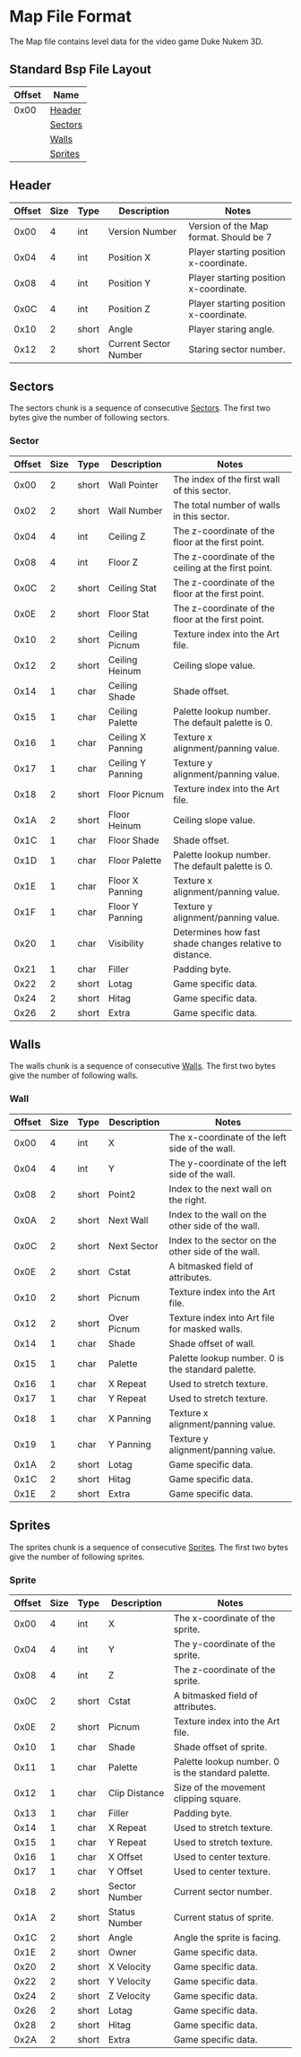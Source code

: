 # Map File Format
The Map file contains level data for the video game Duke Nukem 3D.

## Standard Bsp File Layout
| Offset | Name                            |
|--------|---------------------------------|
| 0x00   | [Header](#header)               |
|        | [Sectors](#sectors)             |
|        | [Walls](#walls)                 |
|        | [Sprites](#sprites)             |


## Header
| Offset | Size | Type     | Description           | Notes                                     |
|--------|------|----------|-----------------------|-------------------------------------------|
| 0x00   | 4    | int      | Version Number        | Version of the Map format. Should be 7    |
| 0x04   | 4    | int      | Position X            | Player starting position x-coordinate.    |
| 0x08   | 4    | int      | Position Y            | Player starting position x-coordinate.    |
| 0x0C   | 4    | int      | Position Z            | Player starting position x-coordinate.    |
| 0x10   | 2    | short    | Angle                 | Player staring angle.                     |
| 0x12   | 2    | short    | Current Sector Number | Staring sector number.                    |


## Sectors
The sectors chunk is a sequence of consecutive [Sectors](#sector). The first two bytes give the number of following sectors.

### Sector
| Offset | Size | Type     | Description           | Notes                                                   |
|--------|------|----------|-----------------------|---------------------------------------------------------|
| 0x00   | 2    | short    | Wall Pointer          | The index of the first wall of this sector.             |
| 0x02   | 2    | short    | Wall Number           | The total number of walls in this sector.               |
| 0x04   | 4    | int      | Ceiling Z             | The z-coordinate of the floor at the first point.       |
| 0x08   | 4    | int      | Floor Z               | The z-coordinate of the ceiling at the first point.     |
| 0x0C   | 2    | short    | Ceiling Stat          | The z-coordinate of the floor at the first point.       |
| 0x0E   | 2    | short    | Floor Stat            | The z-coordinate of the floor at the first point.       |
| 0x10   | 2    | short    | Ceiling Picnum        | Texture index into the Art file.                        |
| 0x12   | 2    | short    | Ceiling Heinum        | Ceiling slope value.                                    |
| 0x14   | 1    | char     | Ceiling Shade         | Shade offset.                                           |
| 0x15   | 1    | char     | Ceiling Palette       | Palette lookup number. The default palette is 0.        |
| 0x16   | 1    | char     | Ceiling X Panning     | Texture x alignment/panning value.                      |
| 0x17   | 1    | char     | Ceiling Y Panning     | Texture y alignment/panning value.                      |
| 0x18   | 2    | short    | Floor Picnum          | Texture index into the Art file.                        |
| 0x1A   | 2    | short    | Floor Heinum          | Ceiling slope value.                                    |
| 0x1C   | 1    | char     | Floor Shade           | Shade offset.                                           |
| 0x1D   | 1    | char     | Floor Palette         | Palette lookup number. The default palette is 0.        |
| 0x1E   | 1    | char     | Floor X Panning       | Texture x alignment/panning value.                      |
| 0x1F   | 1    | char     | Floor Y Panning       | Texture y alignment/panning value.                      |
| 0x20   | 1    | char     | Visibility            | Determines how fast shade changes relative to distance. |
| 0x21   | 1    | char     | Filler                | Padding byte.                                           |
| 0x22   | 2    | short    | Lotag                 | Game specific data.                                     |
| 0x24   | 2    | short    | Hitag                 | Game specific data.                                     |
| 0x26   | 2    | short    | Extra                 | Game specific data.                                     |


## Walls
The walls chunk is a sequence of consecutive [Walls](#wall). The first two bytes give the number of following walls.

### Wall
| Offset | Size | Type     | Description           | Notes                                              |
|--------|------|----------|-----------------------|----------------------------------------------------|
| 0x00   | 4    | int      | X                     | The x-coordinate of the left side of the wall.     |
| 0x04   | 4    | int      | Y                     | The y-coordinate of the left side of the wall.     |
| 0x08   | 2    | short    | Point2                | Index to the next wall on the right.               |
| 0x0A   | 2    | short    | Next Wall             | Index to the wall on the other side of the wall.   |
| 0x0C   | 2    | short    | Next Sector           | Index to the sector on the other side of the wall. |
| 0x0E   | 2    | short    | Cstat                 | A bitmasked field of attributes.                   |
| 0x10   | 2    | short    | Picnum                | Texture index into the Art file.                   |
| 0x12   | 2    | short    | Over Picnum           | Texture index into Art file for masked walls.      |
| 0x14   | 1    | char     | Shade                 | Shade offset of wall.                              |
| 0x15   | 1    | char     | Palette               | Palette lookup number. 0 is the standard palette.  |
| 0x16   | 1    | char     | X Repeat              | Used to stretch texture.                           |
| 0x17   | 1    | char     | Y Repeat              | Used to stretch texture.                           |
| 0x18   | 1    | char     | X Panning             | Texture x alignment/panning value.                 |
| 0x19   | 1    | char     | Y Panning             | Texture y alignment/panning value.                 |
| 0x1A   | 2    | short    | Lotag                 | Game specific data.                                |
| 0x1C   | 2    | short    | Hitag                 | Game specific data.                                |
| 0x1E   | 2    | short    | Extra                 | Game specific data.                                |


## Sprites
The sprites chunk is a sequence of consecutive [Sprites](#sprite). The first two bytes give the number of following sprites.

### Sprite
| Offset | Size | Type     | Description           | Notes                                              |
|--------|------|----------|-----------------------|----------------------------------------------------|
| 0x00   | 4    | int      | X                     | The x-coordinate of the sprite.                    |
| 0x04   | 4    | int      | Y                     | The y-coordinate of the sprite.                    |
| 0x08   | 4    | int      | Z                     | The z-coordinate of the sprite.                    |
| 0x0C   | 2    | short    | Cstat                 | A bitmasked field of attributes.                   |
| 0x0E   | 2    | short    | Picnum                | Texture index into the Art file.                   |
| 0x10   | 1    | char     | Shade                 | Shade offset of sprite.                            |
| 0x11   | 1    | char     | Palette               | Palette lookup number. 0 is the standard palette.  |
| 0x12   | 1    | char     | Clip Distance         | Size of the movement clipping square.              |
| 0x13   | 1    | char     | Filler                | Padding byte.                                      |
| 0x14   | 1    | char     | X Repeat              | Used to stretch texture.                           |
| 0x15   | 1    | char     | Y Repeat              | Used to stretch texture.                           |
| 0x16   | 1    | char     | X Offset              | Used to center texture.                            |
| 0x17   | 1    | char     | Y Offset              | Used to center texture.                            |
| 0x18   | 2    | short    | Sector Number         | Current sector number.                             |
| 0x1A   | 2    | short    | Status Number         | Current status of sprite.                          |
| 0x1C   | 2    | short    | Angle                 | Angle the sprite is facing.                        |
| 0x1E   | 2    | short    | Owner                 | Game specific data.                                |
| 0x20   | 2    | short    | X Velocity            | Game specific data.                                |
| 0x22   | 2    | short    | Y Velocity            | Game specific data.                                |
| 0x24   | 2    | short    | Z Velocity            | Game specific data.                                |
| 0x26   | 2    | short    | Lotag                 | Game specific data.                                |
| 0x28   | 2    | short    | Hitag                 | Game specific data.                                |
| 0x2A   | 2    | short    | Extra                 | Game specific data.                                |